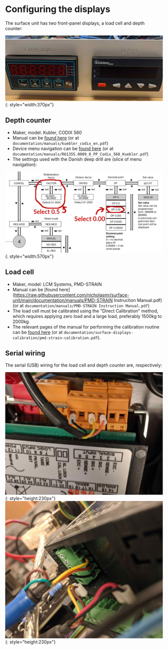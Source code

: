 # Configuring the displays 

The surface unit has two front-panel displays, a load cell and depth counter:

![](https://raw.githubusercontent.com/nicholasmr/surface-unit/main/documentation/overview-images/displays.jpg#center){: style="width:370px"}

## Depth counter

* Maker, model: Kubler, CODIX 560
* Manual can be [found here](https://raw.githubusercontent.com/nicholasmr/surface-unit/main/documentation/manuals/kuebler_codix_en.pdf) (or at `documentation/manuals/kuebler_codix_en.pdf`)
* Device menu navigation can be [found here](https://raw.githubusercontent.com/nicholasmr/surface-unit/main/documentation/manuals/R61355.0009_0_PP_Codix_560_Kuebler.pdf) (or at `documentation/manuals/R61355.0009_0_PP_Codix_560_Kuebler.pdf`)
* The settings used with the Danish deep drill are (slice of menu navigation):<br>

![](https://raw.githubusercontent.com/nicholasmr/surface-unit/main/documentation/surface-displays-calibration/Setup_Codix_560_calib.jpg#center){: style="width:570px"}

<!-- ![](https://raw.githubusercontent.com/nicholasmr/surface-unit/main/documentation/surface-displays-wiring/codex-depth-counter.jpg#center){: style="width:280px"} -->

## Load cell 

* Maker, model: LCM Systems, PMD-STRAIN
* Manual can be [found here](https://raw.githubusercontent.com/nicholasmr/surface-unit/main/documentation/manuals/PMD-STRAIN Instruction Manual.pdf) (or at `documentation/manuals/PMD-STRAIN Instruction Manual.pdf`)
* The load cell must be calibrated using the "Direct Calibration" method, which requires applying zero load and a large load, preferably 1500kg to 2000kg.
* The relevant pages of the manual for performing the calibration routine can be [found here](https://raw.githubusercontent.com/nicholasmr/surface-unit/main/documentation/surface-displays-calibration/pmd-strain-calibration.pdf) (or at `documentation/surface-displays-calibration/pmd-strain-calibration.pdf`).

<!-- ![](https://raw.githubusercontent.com/nicholasmr/surface-unit/main/documentation/surface-displays-wiring/pmd-strain-load-display.jpg#center){: style="width:280px"} -->

## Serial wiring

The serial (USB) wiring for the load cell and depth counter are, respectively:

![](https://raw.githubusercontent.com/nicholasmr/surface-unit/main/documentation/surface-displays-wiring/pmd-strain-load-display.jpg#center){: style="height:230px"}
![](https://raw.githubusercontent.com/nicholasmr/surface-unit/main/documentation/surface-displays-wiring/codex-depth-counter.jpg#center){: style="height:230px"}


